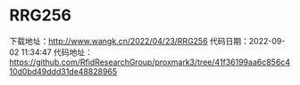 # RRG256
下载地址：http://www.wangk.cn/2022/04/23/RRG256
代码日期：2022-09-02 11:34:47
代码地址：https://github.com/RfidResearchGroup/proxmark3/tree/41f36199aa6c856c410d0bd49ddd31de48828965
